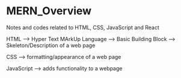 # MERN_Overview
Notes and codes related to HTML, CSS, JavaScript and React

HTML
--> Hyper Text MArkUp Language
--> Basic Building Block
--> Skeleton/Description of a web page

CSS
--> formatting/appearance of a web page

JavaScript
--> adds functionality to a webpage


